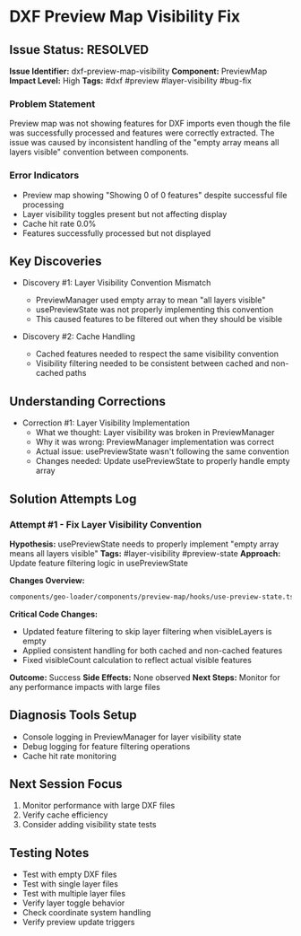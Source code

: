 # DXF Preview Map Visibility Fix

## Issue Status: RESOLVED
**Issue Identifier:** dxf-preview-map-visibility
**Component:** PreviewMap
**Impact Level:** High
**Tags:** #dxf #preview #layer-visibility #bug-fix

### Problem Statement
Preview map was not showing features for DXF imports even though the file was successfully processed and features were correctly extracted. The issue was caused by inconsistent handling of the "empty array means all layers visible" convention between components.

### Error Indicators
- Preview map showing "Showing 0 of 0 features" despite successful file processing
- Layer visibility toggles present but not affecting display
- Cache hit rate 0.0%
- Features successfully processed but not displayed

## Key Discoveries
- Discovery #1: Layer Visibility Convention Mismatch
  - PreviewManager used empty array to mean "all layers visible"
  - usePreviewState was not properly implementing this convention
  - This caused features to be filtered out when they should be visible

- Discovery #2: Cache Handling
  - Cached features needed to respect the same visibility convention
  - Visibility filtering needed to be consistent between cached and non-cached paths

## Understanding Corrections
- Correction #1: Layer Visibility Implementation
  - What we thought: Layer visibility was broken in PreviewManager
  - Why it was wrong: PreviewManager implementation was correct
  - Actual issue: usePreviewState wasn't following the same convention
  - Changes needed: Update usePreviewState to properly handle empty array

## Solution Attempts Log

### Attempt #1 - Fix Layer Visibility Convention
**Hypothesis:** usePreviewState needs to properly implement "empty array means all layers visible"
**Tags:** #layer-visibility #preview-state
**Approach:** Update feature filtering logic in usePreviewState

**Changes Overview:**
```diff
components/geo-loader/components/preview-map/hooks/use-preview-state.ts | 50 ++++++++++++------
```

**Critical Code Changes:**
- Updated feature filtering to skip layer filtering when visibleLayers is empty
- Applied consistent handling for both cached and non-cached features
- Fixed visibleCount calculation to reflect actual visible features

**Outcome:** Success
**Side Effects:** None observed
**Next Steps:** Monitor for any performance impacts with large files

## Diagnosis Tools Setup
- Console logging in PreviewManager for layer visibility state
- Debug logging for feature filtering operations
- Cache hit rate monitoring

## Next Session Focus
1. Monitor performance with large DXF files
2. Verify cache efficiency
3. Consider adding visibility state tests

## Testing Notes
- Test with empty DXF files
- Test with single layer files
- Test with multiple layer files
- Verify layer toggle behavior
- Check coordinate system handling
- Verify preview update triggers
